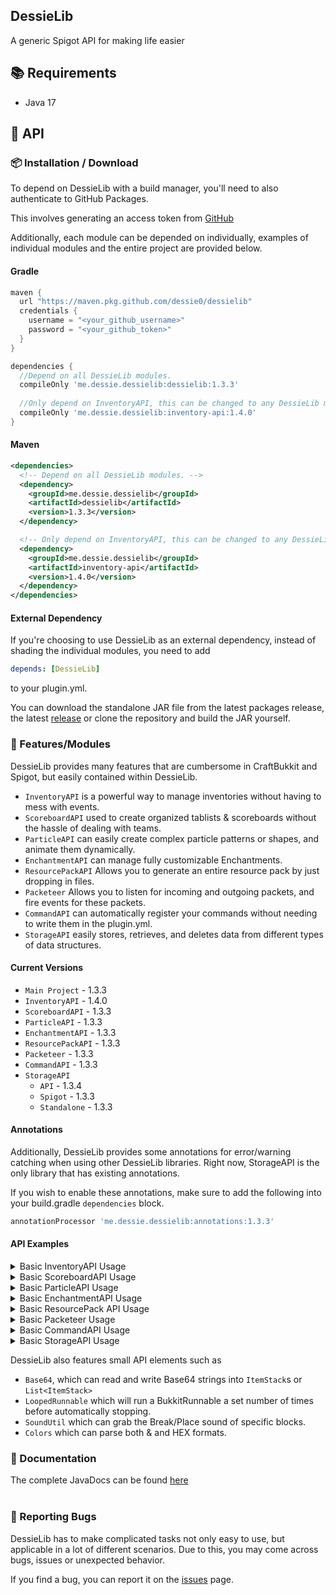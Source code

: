 ## DessieLib
A generic Spigot API for making life easier

## :books: Requirements
- Java 17

## :newspaper: API

### :package: Installation / Download

To depend on DessieLib with a build manager, you'll need to also authenticate to GitHub Packages.

This involves generating an access token from [GitHub](https://github.com/settings/tokens)

Additionally, each module can be depended on individually, examples of individual modules and the entire project are provided below.

#### Gradle
```groovy
maven {
  url "https://maven.pkg.github.com/dessie0/dessielib"
  credentials {
    username = "<your_github_username>"
    password = "<your_github_token>"
  }
}

dependencies {
  //Depend on all DessieLib modules.
  compileOnly 'me.dessie.dessielib:dessielib:1.3.3'
    
  //Only depend on InventoryAPI, this can be changed to any DessieLib module listed below.
  compileOnly 'me.dessie.dessielib:inventory-api:1.4.0'
}
```

#### Maven
```xml
<dependencies>
  <!-- Depend on all DessieLib modules. -->
  <dependency>
    <groupId>me.dessie.dessielib</groupId>
    <artifactId>dessielib</artifactId>
    <version>1.3.3</version>
  </dependency>

  <!-- Only depend on InventoryAPI, this can be changed to any DessieLib module listed below. -->  
  <dependency>
    <groupId>me.dessie.dessielib</groupId>
    <artifactId>inventory-api</artifactId>
    <version>1.4.0</version>
  </dependency>  
</dependencies>
```

#### External Dependency
If you're choosing to use DessieLib as an external dependency, instead of shading the individual modules, you need to add
```yml
depends: [DessieLib]
```
to your plugin.yml.

You can download the standalone JAR file from the latest packages release, the latest [release](https://github.com/Dessie0/DessieLib/releases/tag/v1.3.1) or clone the repository and build the JAR yourself.

### :iphone: Features/Modules

DessieLib provides many features that are cumbersome in CraftBukkit and Spigot, but easily contained within DessieLib.

- `InventoryAPI` is a powerful way to manage inventories without having to mess with events.
- `ScoreboardAPI` used to create organized tablists & scoreboards without the hassle of dealing with teams.
- `ParticleAPI` can easily create complex particle patterns or shapes, and animate them dynamically.
- `EnchantmentAPI` can manage fully customizable Enchantments.
- `ResourcePackAPI` Allows you to generate an entire resource pack by just dropping in files.
- `Packeteer` Allows you to listen for incoming and outgoing packets, and fire events for these packets.
- `CommandAPI` can automatically register your commands without needing to write them in the plugin.yml.
- `StorageAPI` easily stores, retrieves, and deletes data from different types of data structures.

#### Current Versions
- `Main Project` - 1.3.3
- `InventoryAPI` - 1.4.0
- `ScoreboardAPI` - 1.3.3
- `ParticleAPI` - 1.3.3
- `EnchantmentAPI` - 1.3.3
- `ResourcePackAPI` - 1.3.3
- `Packeteer` - 1.3.3
- `CommandAPI` - 1.3.3
- `StorageAPI` 
  - `API` - 1.3.4
  - `Spigot` - 1.3.3
  - `Standalone` - 1.3.3

#### Annotations
Additionally, DessieLib provides some annotations for error/warning catching when using other DessieLib libraries.
Right now, StorageAPI is the only library that has existing annotations.

If you wish to enable these annotations, make sure to add the following into your build.gradle `dependencies` block.
```groovy
annotationProcessor 'me.dessie.dessielib:annotations:1.3.3'
```

#### API Examples

<details>
<summary>Basic InventoryAPI Usage</summary>

```java
public class Main extends JavaPlugin implements CommandExecutor {

    @Override
    public void onEnable() {
        InventoryAPI.register(this);
    }

    @Override
    public boolean onCommand(CommandSender sender, Command command, String label, String[] args) {
        if (command.getName().equalsIgnoreCase("testinventory")) {
            ItemBuilder item = new ItemBuilder(ItemBuilder.buildItem(Material.DIAMOND, 1, "&bDiamond"));

            //Does not allow the item to be picked up
            item.cancel();

            //When we click, the item will cycle through all it's cyclesWith in order.
            item.cyclesWith(ItemBuilder.buildItem(Material.EMERALD, 1, "&aEmerald"));
            item.cyclesWith(ItemBuilder.buildItem(Material.COAL, 50, "&0Coal"));

            //When we click the item, we'll tell the player which item they clicked.
            item.onClick((result) -> {
                result.getPlayer().sendMessage("Clicked " + result.getItem().getName() + "!");
            });

            //Create the InventoryBuilder as a size of 9 and named "Test Inventory"
            SingleInventory inventory = new SingleInventory(9, "Test Inventory")
                    .setItem(4, item) //Set the diamond item stack in slot 4
                    .onOpen((opener, inv) -> { //Tell the player they opened the inventory
                        opener.sendMessage("Opened " + inv.getName());
                    }).onClose((closer, inv) -> { //Tell the player when they close the inventory
                        closer.sendMessage("Closed " + inv.getName());
                    }).onPageChange((changer, newPage) -> { //Tell the player when the page changes
                        changer.sendMessage("Opening page " + newPage.getName());
                    }).addPage(new SingleInventory(18, "Page 2")); //Add a new page to the Inventory with a size of 18 and name of "Page 2"

            //Open the Inventory
            inventory.open((Player) sender);
            return true;
        }
        return false;
    }
}
```
</details>

<details>
<summary>Basic ScoreboardAPI Usage</summary>

```java
public class Main extends JavaPlugin implements Listener {

    @Override
    public void onEnable() {
        this.getServer().getPluginManager().registerEvents(this, this);
        ScoreboardAPI.register(this);

        //Using a BukkitTask, we can get everyone's Scoreboard and update it with THEIR
        //information. Such as their current Ping and Location!

        //You can do this with any part of the Scoreboard, Header, Footer, Scores, Titles, etc.
        Bukkit.getScheduler().runTaskTimer(this, () -> {

            //Loop through all active boards
            for(ScoreboardAPI scoreboardAPI : ScoreboardAPI.getBoards()) {
                Player player = scoreboardAPI.getPlayer();

                //Get & set the footer string.
                String footer = "&6Current Ping: &a" + ((CraftPlayer) player).getHandle().ping
                        + " &2X: " + (int) player.getLocation().getX() + " &2Y: " + (int) player.getLocation().getY()
                        + " &2Z: " + (int) player.getLocation().getZ();
                scoreboardAPI.setTabFooter(footer);
            }
        }, 20, 20);
    }

    @EventHandler
    public void onJoin(PlayerJoinEvent event) {
        //Get the player that joined
        Player player = event.getPlayer();

        //Create the new Scoreboard, the name is just the default title.
        ScoreboardAPI scoreboard = new ScoreboardAPI(player, "Scoreboard");

        //Add a line on the first score that says hello
        scoreboard.setLine("Hello, " + player.getName(), 0);

        //Add an empty line
        scoreboard.setLine("", 1);

        //Create a score animation. This will make the line on Score 2 go from 1, 2, 3, 4, 5 every half second (10 ticks)
        List<String> animation = Arrays.asList("&11", "&22", "&33", "&44", "&55");
        scoreboard.animateScore(animation, 10, 2);

        /*
        Create a title animation. This method will loop through each element in the array and display
        it every 20 ticks (1 second)
         */
        List<String> titleAnimation = Arrays.asList("&3Server &6Name", "&6Server &3Name");
        scoreboard.animateTitle(titleAnimation, 20);

        /*
        Add the teams to the Scoreboard, this is how we're going to organize our tablist!
        The name doesn't matter too much, but you will be using this later, so don't forget what it is!
        The Color white makes it so our player's names are white.
        The prefix is what appears before the Player's names.

        The weight is the ordering of the tablist. A lower weight means they're higher on the list.
        After team weight, players are organized alphabetically.
        */
        scoreboard.addTablistTeam("owner", ChatColor.WHITE, "&c&lOwner &f", 0);
        scoreboard.addTablistTeam("member", ChatColor.WHITE, "&7Member &f", 50);

        /*
        Set this player's team. This can be determined any way you want, and you can have up to 100 teams.
        We're using a basic permission to determine whether we add to owner or member.
         */
        if (player.hasPermission("tablist.owner")) {
            //Set their team
            scoreboard.setPlayerTeam("owner");

            //Player's on the "owner" team cannot be pushed around
            scoreboard.setCollidable(false);
        } else {
            //Set their team
            scoreboard.setPlayerTeam("member");
            //Players on the "member" team CAN be pushed around
            scoreboard.setCollidable(true);
        }

        //Set the criteria to health. This will update the number next to a player's name in tab
        //to accurately represent their current health.
        scoreboard.setTablistCriteria("health");
    }
}
```

</details>

<details>
<summary>Basic ParticleAPI Usage</summary>

```java
public class Main extends JavaPlugin implements CommandExecutor {

    @Override
    public void onEnable() {
        //Register the API
        ParticleAPI.register(this);
    }

    @Override
    public boolean onCommand(CommandSender sender, Command command, String label, String[] args) {
        if(command.getName().equalsIgnoreCase("testparticle") && sender instanceof Player player) {

            //Create the CircleParticle with green Redstone, 50 particles and a radius of 2.
            CircleParticle particle = new CircleParticle(new ParticleData(Particle.REDSTONE, new Particle.DustOptions(Color.fromRGB(0, 255, 0), 1))
                    , 50, 2);

            //Make the Particle animator forever (since 0 loops), and follow the player with a y offset.
            particle.setAnimator(new EntityFollowAnimation(player, 5, new Vector(0, 1, 0)));

            //Add a Block collider, such that when particles collide with blocks, they fly into the air
            particle.addCollider(new BlockCollider(block -> {
                FallingBlock fallingBlock = block.getWorld().spawnFallingBlock(block.getLocation().add(0.5, 0, 0.5), block.getBlockData());
                fallingBlock.setVelocity(new Vector(0, 2, 0));

                block.setType(Material.AIR);
            }, 5, false));

            //Slowly oscillate the circle to be bigger and smaller.
            particle.addTransform(new ParticleScale(TransformType.OSCILLATE, 10, (location, step) -> {
                return new Vector(step * 0.05, 0, step * 0.05);
            }));

            //Finally, display the particle to all players.
            particle.display(player.getLocation().add(0, 1,0));

            return true;
        }
        return false;
    }
}

```

</details>

<details>
<summary>Basic EnchantmentAPI Usage</summary>

```java
public class Main extends JavaPlugin implements CommandExecutor {

    private CEnchantment soulbound;

    @Override
    public void onEnable() {
        //Register the API
        CEnchantmentAPI.register(this);

        soulbound = new CEnchantment("Soulbound") //Instantiate the enchantment.
                .setMaxLevel(1) //Set the max level to 1.
                .setDisplayName("&6Soulbound") //Set how the lore is displayed.
                .setEnchantmentActivator(new EnchantmentActivator(Activator.ALL)) //Enchantment will always trigger, since it doesn't matter where it is in their inventory when they die.
                .setEnchantmentTarget(EnchantmentTarget.ALL) //Can be enchanted to all tools, armor and bows/crossbows.
                .addEnchantables(Material.FLOWER_POT) //We'll also allow Flower Pots to be enchanted with it
                .setCursed(false) //It's not a curse
                .setUsesRomanNumerals(false) // Use numbers instead of roman numerals
                .setEnchantProperties(new CEnchantProperties()
                        .setAsNormalEnchant() // Sets properties such that they're similar to default enchantments.
                        .setCanBeOnBook(false) //However, we can then say it cannot be on a book
                        .setCanEnchantWithTable(false)) // And cannot be enchanted using the enchanting table.

                //Add the logic for the enchantment.
                //This is executed when a Player dies.
                .onDeath((event, result) -> { 
                    if(!(event instanceof PlayerDeathEvent)) return;
                    event.getDrops().remove(result.getItem());

                    int slot = -1;
                    PlayerInventory inventory = ((Player) event.getEntity()).getInventory();
                    for(int i = 0; i < 41; i++) {
                        if(SlotEventHelper.isNullOrAir(inventory.getItem(i))) continue;
                        if(inventory.getItem(i).equals(result.getItem())) {
                            slot = i;
                            break;
                        }
                    }

                    int finalSlot = slot;
                    Bukkit.getScheduler().runTaskLater(this, () -> {
                        if (finalSlot == -1) return;
                        if (!SlotEventHelper.isNullOrAir(inventory.getItem(finalSlot))) {
                            inventory.addItem(result.getItem());
                        } else {
                            inventory.setItem(finalSlot, result.getItem());
                        }
                    }, 2);
                }); 
    }

    @Override
    public boolean onCommand(CommandSender sender, Command command, String label, String[] args) {
        if(command.getName().equalsIgnoreCase("cenchant") && sender instanceof Player player) {
            soulbound.enchant(player.getInventory().getItemInMainHand(), 1);
        }
        return false;
    }
}
```

</details>

<details>
<summary>Basic ResourcePack API Usage</summary>

```java
public class Main extends JavaPlugin {

    private ResourcePack pack;
    
    @Override
    public void onEnable() {
        //Register the API
        ResourcePack.register(this);

        pack = new ResourcePackBuilder()
                .setIcon(new File(this.getDataFolder() + "/pack.png")) // Set the pack icon
                .setDescription("A test resource pack!") // Set the pack description
                .setDisplayName("&5Dessie's Pack") // Set the name of the pack

                //Add an asset so all sand looks like amethyst blocks
                .addAsset(new BlockAsset("crystal_sand", Material.SAND, null, new TextureAsset("all", Material.AMETHYST_BLOCK)))

                //Add a state specific asset, where a note block with the note of 3 looks like gold.
                .addAsset(new BlockStateAsset("golden_note_block", Material.NOTE_BLOCK, Material.GOLD_BLOCK)
                        .addPredicate("note", "3")
                        .addDrops(new ItemStack(Material.GOLD_BLOCK)) //If broken, it drops a gold block

                        //We then can add an event listener that triggers when the player right clicks this block
                        .addEventListener(PlayerInteractEvent.class, (asset, event) -> {
                            return event.getAction() == Action.RIGHT_CLICK_BLOCK && asset.blockMatches(event.getClickedBlock());
                        }, (event) -> {
                            //You can then use the event to do whatever you want
                            event.setCancelled(true);
                            event.getPlayer().sendMessage("No changing the golden one!");
                        })
                        //Make the block extremely difficult to destroy
                        .setStrength(100)
                        //Diamond and Netherite Pickaxe will mine it faster
                        .addPreferredItems(Material.DIAMOND_PICKAXE, Material.NETHERITE_PICKAXE)

                        //The gold block only drops if a diamond or netherite pickaxe is used.
                        .setPreferredItemRequiredToDrop(true))

                //Makes the Heart of the Sea ItemStack look like a gold ingot
                .addAsset(new ItemAsset(new File(this.getDataFolder() + "/textures/gold_ingot.png"), new ItemStack(Material.HEART_OF_THE_SEA)))
                //Creates a unicode asset that renders the apple
                .addAsset(new BitmapUnicodeAsset("apple", Material.APPLE))
                //Create the webhost for the pack so players receive it when they join.
                .createWebhost("localhost", 8080, true).build();
    }

    @Override
    public boolean onCommand(CommandSender sender, Command command, String label, String[] args) {
        if(command.getName().equalsIgnoreCase("testresource") && sender instanceof Player player) {

            //Look for all the ItemAssets in the pack, and give the Player it's ItemStack
            for(ItemAsset asset : this.getPack().getBuilder().getAssetsOf(ItemAsset.class)) {
                player.getInventory().addItem(asset.getItem());
            }

            //Look for all the Bitmap assets and send the unicode to the player.
            for(BitmapUnicodeAsset asset : this.getPack().getBuilder().getAssetsOf(BitmapUnicodeAsset.class)) {
                player.sendMessage(String.valueOf((char) asset.getUnicode()));
            }
            return true;
        }
        return false;
    }

    public ResourcePack getPack() {
        return pack;
    }
}
```

</details>

<details>
<summary>Basic Packeteer Usage</summary>

```java
public class Main extends JavaPlugin implements PacketListener {

    @Override
    public void onEnable() {
        //Register Packeteer
        Packeteer packeteer = Packeteer.register(this);
        packeteer.addListener(this); // Register the listener
    }

    @PacketeerHandler
    public void onPickup(ServerboundPickItemPacket packet, Player player) {
        //Now we can just use the packet as we would a normal event.
        //This event will fire if the player middle clicks an item that is in their inventory.
        Bukkit.getLogger().info(player.getName() + " picked item in slot " + packet.getSlot());
    }
}

```

</details>

<details>
<summary>Basic CommandAPI Usage</summary>

```java
public class Main extends JavaPlugin {
    @Override
    public void onEnable() {
        //Register the CommandAPI and tell it to register all the commands.
        CommandAPI.register(this, true);
    }
}

public class ExampleCommand extends XCommand {

    //Default constructor required.
    public ExampleCommand() {
        //Call the XCommand super constructor with the name and description
        super("example", "An example command for CommandAPI showcase");

        this.addAliases("examplecommand", "commandapi") //Add any command aliases
                .setUsage("/<command> args") //Add the usage message
                .setPermission("commandapi.example") //Add the required permission to use the command
                .setPermissionMessage("&cYou do not have permission to use that command!"); //Add the no permission message
    }

    /*
    Override the method for when a Player executes this command.
     */
    @Override
    protected void execute(Player player, String[] args) {
        player.sendMessage("Hello, " + player.getName() + "!");
    }

    /*
    Override the method for when Console executes this command.
     */
    @Override
    protected void execute(ConsoleCommandSender console, String[] args) {
        console.sendMessage("Hello console!");
    }

    /*
    Add tab completion for when any sender executes the command.
     */
    @Override
    protected List<String> executeTab(CommandSender player, String[] args) {
        if(args.length == 1) {
            return Arrays.asList("Hello", "how", "are", "you");
        } else if(args.length == 2) {
            return null;
        }

        return new ArrayList<>();
    }
}

```

</details>

<details>
<summary>Basic StorageAPI Usage</summary>

```java
public class Main extends JavaPlugin {
    private YAMLContainer container;

    @Override
    public void onEnable() {

        //Register the API and Events
        StorageAPI.register(this);
        this.getServer().getPluginManager().registerEvents(this, this);

        //Create the YAML container. The process for other containers such as JSONContainer, MySQLContainer follow the same principals.
        this.container = new YAMLContainer(new File(this.getDataFolder(), "test.yml"), new StorageSettings(-1, 300));

        //Store some text paths and data values.
        this.getContainer().store("testDouble", 5.4);
        this.getContainer().store("a.path.to.a.string", "Hello!");

        //Retrieve the values back from the container, both async and with "blocking".
        Bukkit.getLogger().log(Level.INFO, "Double stored is: " + this.getContainer().retrieve("testDouble"));
        this.getContainer().retrieveAsync(String.class, "a.path.to.a.string").thenAccept(retrieved -> {
            System.out.println("The configuration says " + retrieved);
        });

        //A StorageDecomposer makes it easy to store different types of Objects by decomposing them into components.
        //They can then be recomposed to be re-retrieved from the container.

        //This decomposer is for Locations, and when retrieving or storing a Location object, it will go through this object.
        StorageContainer.addStorageDecomposer(new StorageDecomposer<>(Location.class, (location -> {
            DecomposedObject object = new DecomposedObject();

            //We're first going to specify the paths that are stored. For a Location we'll just store the world, x, y, and z.
            //These are used when we're STORING a Location.
            Objects.requireNonNull(location.getWorld(), "World cannot be null!");
            object.addDecomposedKey("world", location.getWorld().getName());
            object.addDecomposedKey("x", location.getX());
            object.addDecomposedKey("y", location.getY());
            object.addDecomposedKey("z", location.getZ());

            return object;
        }), (container, recompose) -> {

            //Next, we'll retrieve the data back from the container to re-build the Location object that was initially passed.
            //You should use the exact same paths as above.

            //The container::retrieveAsync here is just a Function that returns the object back.
            //For example, "x" path should return the double x value for the Location.
            recompose.addRecomposeKey("world", container::retrieveAsync);
            recompose.addRecomposeKey("x", container::retrieveAsync);
            recompose.addRecomposeKey("y", container::retrieveAsync);
            recompose.addRecomposeKey("z", container::retrieveAsync);

            //Since addRecomposedKeys are CompletableFutures, we want to make sure they're all completed before
            //rebuilding the Location object. So we'll do that with onComplete
            return recompose.onComplete(completed -> {

                //Now, we can just use getCompletedObject with our path to get the required Objects to build our Location object and return it!
                World world = Bukkit.getWorld((String) completed.getCompletedObject("world"));
                double x = (double) completed.getCompletedObject("x");
                double y = (double) completed.getCompletedObject("y");
                float z = (float) (double) completed.getCompletedObject("z");

                return new Location(world, x, y, z);
            });
        }));
    }

    @EventHandler
    public void onJoin(PlayerJoinEvent event) {
        //Now we can just simply store the Location object using store and the path.
        this.getContainer().store("location." + event.getPlayer().getUniqueId(), event.getPlayer().getLocation());

        //And we can retrieve it using the retrieve! This will print our Location!
        Location retrievedLocation = this.getContainer().retrieve(Location.class, "location." + event.getPlayer().getUniqueId());
        Bukkit.getLogger().log(Level.INFO, retrievedLocation.toString());
    }

    public YAMLContainer getContainer() {
        return container;
    }
}
```

</details>

DessieLib also features small API elements such as
- `Base64`, which can read and write Base64 strings into `ItemStack`s or `List<ItemStack>`
- `LoopedRunnable` which will run a BukkitRunnable a set number of times before automatically stopping.
- `SoundUtil` which can grab the Break/Place sound of specific blocks.
- `Colors` which can parse both & and HEX formats.

### :ledger: Documentation

The complete JavaDocs can be found [here](https://dessie0.github.io/DessieLib/) <br><br>

### :bug: Reporting Bugs

DessieLib has to make complicated tasks not only easy to use, but applicable in a lot of different scenarios.
Due to this, you may come across bugs, issues or unexpected behavior. 

If you find a bug, you can report it on the [issues](https://github.com/Dessie0/DessieLib/issues) page.
